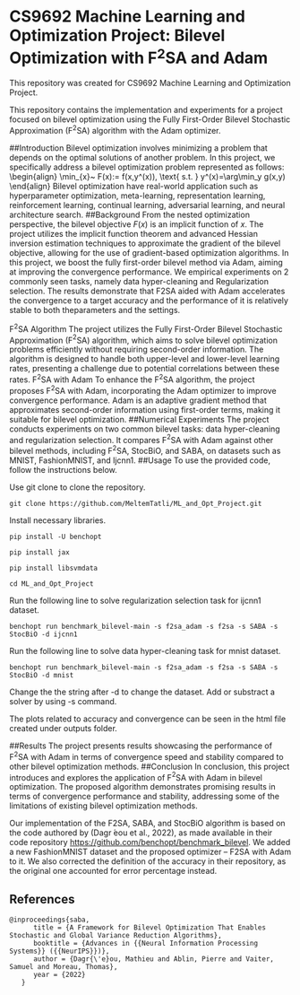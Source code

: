 # CS9692 Machine Learning and Optimization Project: Bilevel Optimization with F$^2$SA and Adam

This repository was created for CS9692 Machine Learning and Optimization Project. 

This repository contains the implementation and experiments for a project focused on bilevel optimization using the Fully First-Order Bilevel Stochastic Approximation (F$^2$SA) algorithm with the Adam optimizer.

##Introduction
Bilevel optimization involves minimizing a problem that depends on the optimal solutions of another problem. In this project, we specifically address a bilevel optimization problem represented as follows:
\begin{align}
\min_{x}~ F(x):= f(x,y^(x)), \text{ s.t. } y^(x)=\arg\min_y g(x,y)
\end{align}
Bilevel optimization have real-world application such as hyperparameter optimization, meta-learning, representation learning, reinforcement learning, continual learning, adversarial learning, and neural architecture search.
##Background
From the nested optimization perspective, the bilevel objective $F(x)$ is an implicit function of $x$. The project utilizes the implicit function theorem and advanced Hessian inversion estimation techniques to approximate the gradient of the bilevel objective, allowing for the use of gradient-based optimization algorithms.
In this project, we boost the fully first-order bilevel method via Adam, aiming at improving the convergence performance. We empirical experiments on 2 commonly seen tasks, namely data hyper-cleaning and Regularization selection. The results demonstrate that F2SA aided with Adam accelerates the convergence to a target accuracy and the performance of it is relatively stable to both theparameters and the settings.

F$^2$SA Algorithm
The project utilizes the Fully First-Order Bilevel Stochastic Approximation (F$^2$SA) algorithm, which aims to solve bilevel optimization problems efficiently without requiring second-order information. The algorithm is designed to handle both upper-level and lower-level learning rates, presenting a challenge due to potential correlations between these rates.
F$^2$SA with Adam
To enhance the F$^2$SA algorithm, the project proposes F$^2$SA with Adam, incorporating the Adam optimizer to improve convergence performance. Adam is an adaptive gradient method that approximates second-order information using first-order terms, making it suitable for bilevel optimization.
##Numerical Experiments
The project conducts experiments on two common bilevel tasks: data hyper-cleaning and regularization selection. It compares F$^2$SA with Adam against other bilevel methods, including F$^2$SA, StocBiO, and SABA, on datasets such as MNIST, FashionMNIST, and Ijcnn1.
##Usage
To use the provided code, follow the instructions below.

Use git clone to clone the repository.
```
git clone https://github.com/MeltemTatli/ML_and_Opt_Project.git
```

Install necessary libraries.
```
pip install -U benchopt

pip install jax

pip install libsvmdata
```

```
cd ML_and_Opt_Project
```

Run the following line to solve regularization selection task for ijcnn1 dataset.
```
benchopt run benchmark_bilevel-main -s f2sa_adam -s f2sa -s SABA -s StocBiO -d ijcnn1
```

Run the following line to solve data hyper-cleaning task for mnist dataset.
```
benchopt run benchmark_bilevel-main -s f2sa_adam -s f2sa -s SABA -s StocBiO -d mnist
```

Change the the string after -d to change the dataset. Add or substract a solver by using -s command.

The plots related to accuracy and convergence can be seen in the html file created under outputs folder.

##Results
The project presents results showcasing the performance of F$^2$SA with Adam in terms of convergence speed and stability compared to other bilevel optimization methods.
##Conclusion
In conclusion, this project introduces and explores the application of F$^2$SA with Adam in bilevel optimization. The proposed algorithm demonstrates promising results in terms of convergence performance and stability, addressing some of the limitations of existing bilevel optimization methods.


Our implementation of the F2SA, SABA, and StocBiO algorithm is based on the code authored by (Dagr ́eou et al., 2022), as made available in their code repository https://github.com/benchopt/benchmark_bilevel. We added a new FashionMNIST dataset and the proposed optimizer – F2SA with Adam to it. We also corrected the definition of the accuracy in their repository, as the original one accounted for error percentage instead.


References 
----------
```
@inproceedings{saba,
      title = {A Framework for Bilevel Optimization That Enables Stochastic and Global Variance Reduction Algorithms},
      booktitle = {Advances in {{Neural Information Processing Systems}} ({{NeurIPS}})},
      author = {Dagr{\'e}ou, Mathieu and Ablin, Pierre and Vaiter, Samuel and Moreau, Thomas},
      year = {2022}
   }
```
